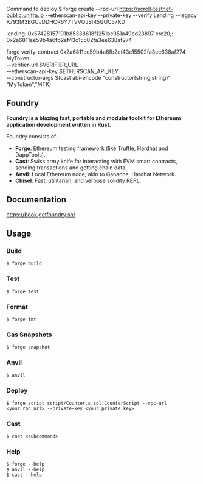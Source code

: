Command to deploy
$ forge create --rpc-url https://scroll-testnet-public.unifra.io --etherscan-api-key <api-key> --private-key <private-key> --verify Lending --legacy
K793M3EGCJDDHCR6Y7TVVQJSIR5GUC57KD

lending: 0x57428157101b85338618f1251bc351a49cd23897
erc20;: 0x2a6811ee59b4a6fb2ef43c15502fa3ee638af274

forge verify-contract 0x2a6811ee59b4a6fb2ef43c15502fa3ee638af274 MyToken\
 --verifier-url $VERIFIER_URL \
 --etherscan-api-key $ETHERSCAN_API_KEY \
 --constructor-args $(cast abi-encode "constructor(string,string)" "MyToken","MTK)

## Foundry

**Foundry is a blazing fast, portable and modular toolkit for Ethereum application development written in Rust.**

Foundry consists of:

- **Forge**: Ethereum testing framework (like Truffle, Hardhat and DappTools).
- **Cast**: Swiss army knife for interacting with EVM smart contracts, sending transactions and getting chain data.
- **Anvil**: Local Ethereum node, akin to Ganache, Hardhat Network.
- **Chisel**: Fast, utilitarian, and verbose solidity REPL.

## Documentation

https://book.getfoundry.sh/

## Usage

### Build

```shell
$ forge build
```

### Test

```shell
$ forge test
```

### Format

```shell
$ forge fmt
```

### Gas Snapshots

```shell
$ forge snapshot
```

### Anvil

```shell
$ anvil
```

### Deploy

```shell
$ forge script script/Counter.s.sol:CounterScript --rpc-url <your_rpc_url> --private-key <your_private_key>
```

### Cast

```shell
$ cast <subcommand>
```

### Help

```shell
$ forge --help
$ anvil --help
$ cast --help
```
